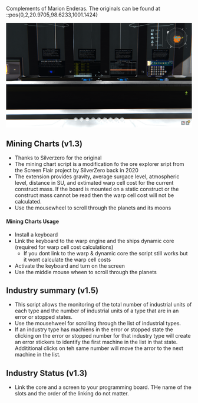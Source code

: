 Complements of Marion Enderas. The originals can be found at ::pos{0,2,20.9705,98.6233,1001.1424}

![](images/script_locations.png)

## Mining Charts (v1.3)
 - Thanks to Silverzero for the original
 - The mining chart script is a modification fo the ore explorer sript from the Screen Flair project by SilverZero back in 2020
 - The extension provides gravity, average surgace level, atmospheric level, distance in SU, and extimated warp cell cost for the current construct mass. If the board is mounted on a static construct or the construct mass cannot be read then the warp cell cost will not be calculated.
 - Use the mousewheel to scroll through the planets and its moons

#### Mining Charts Usage
 - Install a keyboard
 - Link the keyboard to the warp engine and the ships dynamic core (required for warp cell cost calculations)
   - If you dont link to the warp & dynamic core the script still works but it wont calculate the warp cell costs
 - Activate the keyboard and turn on the screen
 - Use the middle mouse wheen to scroll through the planets

## Industry summary (v1.5)
 - This script allows the monitoring of the total number of industrial units of each type and the number of industrial units of a type that are in an error or stopped states.
 - Use the mousehweel for scrolling through the list of industrial types.
 - If an industry type has machiens in the error or stopped state the clicking on the error or stopped number for that industry type will create an error stickers to identify the first machine in the list in that state. Addititional clicks on teh same number will move the arror to the next machine in the list.

## Industry Status (v1.3)
 - Link the core and a screen to your programming board. THe name of the slots and the order of the linking do not matter.
